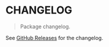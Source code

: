 # CHANGELOG

> Package changelog.

See [GitHub Releases](https://github.com/stdlib-js/iter-push/releases) for the changelog.